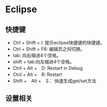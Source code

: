 # Eclipse

## 快捷键

- Ctrl + Shift + l: 提示eclipse快捷键的快捷键。
- Ctrl + Shift + F6: 编辑页之间切换。
- tab: 向右缩进4个空格。
- shift + tab:向左缩进4个空格。
- Ctril + Alt +　D: Restart in Debug
- Ctril + Alt +　R: Restart
- Shift +　Alt +　S： 快速生成get/set方法

## 设置相关